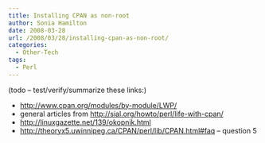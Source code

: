 ```yaml
---
title: Installing CPAN as non-root
author: Sonia Hamilton
date: 2008-03-28
url: /2008/03/28/installing-cpan-as-non-root/
categories:
  - Other-Tech
tags:
  - Perl
---
```

(todo &#8211; test/verify/summarize these links:)

<!--more-->

  * http://www.cpan.org/modules/by-module/LWP/
  * general articles from http://sial.org/howto/perl/life-with-cpan/
  * http://linuxgazette.net/139/okopnik.html
  * http://theoryx5.uwinnipeg.ca/CPAN/perl/lib/CPAN.html#faq &#8211; question 5
